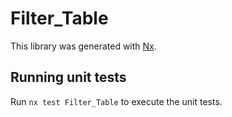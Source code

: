 # Filter_Table

This library was generated with [Nx](https://nx.dev).

## Running unit tests

Run `nx test Filter_Table` to execute the unit tests.

